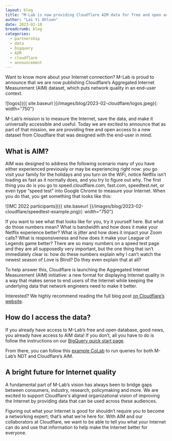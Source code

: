 ```yaml
---
layout: blog
title: "M-Lab is now providing Cloudflare AIM data for free and open access"
author: "Lai Yi Ohlsen"
date: 2023-02-10
breadcrumb: blog
categories:
  - partnership
  - data
  - bigquery
  - AIM
  - cloudflare
  - announcement
---
```


Want to know more about your Internet connection? M-Lab is proud to announce that we are now publishing Cloudflare’s Aggregated Internet Measurement (AIM) dataset, which puts network quality in an end-user context.<!--more-->


![logos]({{ site.baseurl }}/images/blog/2023-02-cloudflare/logos.jpeg){: width="750"}



M-Lab’s mission is to measure the Internet, save the data, and make it universally accessible and useful. Today we are excited to announce that as part of that mission, we are providing free and open access to a new dataset from Cloudflare that was designed with the end-user in mind. 

## What is AIM? 

AIM was designed to address the following scenario many of you have either experienced previously or may be experiencing right now: you go visit your family for the holidays and you turn on the WiFi, notice Netflix isn’t loading as fast as it normally does, and you try to figure out why. The first thing you do is you go to speed.cloudflare.com, fast.com, speedtest.net, or even type “speed test” into Google Chrome to measure your Internet. When you do that, you get something that looks like this:


![IMC 2022 participants]({{ site.baseurl }}/images/blog/2023-02-cloudflare/speedtest-example.png){: width="750"}

If you want to see what that looks like for you, try it yourself here. But what do those numbers mean?  What is bandwidth and how does it make your Netflix experience better?  What is jitter and how does it impact your Zoom calls?  What is responsiveness and how does it make your League of Legends game better?  There are so many numbers on a speed test page and they are all supposedly very important, but the one thing that isn’t immediately clear is: how do these numbers explain why I can’t watch the newest season of Love is Blind?  Do they even explain that at all?

To help answer this, Cloudflare is launching the Aggregated Internet Measurement (AIM) initiative: a new format for displaying Internet quality in a way that makes sense to end users of the Internet while keeping the underlying data that network engineers need to make it better. 

Interested? We highly recommend reading the full blog post [on Cloudflare’s website](https://blog.cloudflare.com/aim-database-for-internet-quality/). 

## How do I access the data? 
If you already have access to M-Lab’s free and open database, good news, you already have access to AIM data! If you don’t, all you have to do is follow the instructions on our [BigQuery quick start page](https://www.measurementlab.net/data/docs/bq/quickstart/).

From there, you can follow this [example CoLab](https://colab.research.google.com/drive/1xgc-7L1Okr04MSjsYJfiFeUN0Gu05bpQ?usp=sharing) to run queries for both M-Lab’s NDT and Cloudflare’s AIM. 

## A bright future for Internet quality
A fundamental part of M-Lab’s vision has always been to bridge gaps between consumers, industry, research, policymaking and more. We are excited to support Cloudflare's aligned organizational vision of improving the Internet by providing data that can be used across these audiences. 

Figuring out what your Internet is good for shouldn’t require you to become a networking expert; that’s what we’re here for. With AIM and our collaborators at Cloudflare, we want to be able to tell you what your Internet can do and use that information to help make the Internet better for everyone.



